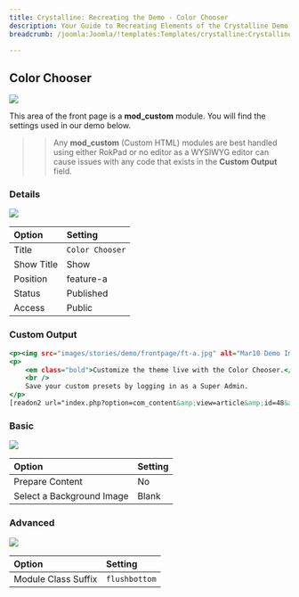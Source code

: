```yaml
---
title: Crystalline: Recreating the Demo - Color Chooser
description: Your Guide to Recreating Elements of the Crystalline Demo for Joomla
breadcrumb: /joomla:Joomla/!templates:Templates/crystalline:Crystalline

---
```


Color Chooser
-----

![][demo]

This area of the front page is a **mod_custom** module. You will find the settings used in our demo below.

>> Any **mod_custom** (Custom HTML) modules are best handled using either RokPad or no editor as a WYSIWYG editor can cause issues with any code that exists in the **Custom Output** field.

### Details

![][demo2]

| Option     | Setting             |
| :--------- | :------------------ |
| Title      | `Color Chooser`     |
| Show Title | Show                |
| Position   | feature-a           |
| Status     | Published           |
| Access     | Public              |

### Custom Output

~~~ .html
<p><img src="images/stories/demo/frontpage/ft-a.jpg" alt="Mar10 Demo Image" class="demo-fp-img" /></p>
<p>
    <em class="bold">Customize the theme live with the Color Chooser.</em>
    <br />
    Save your custom presets by logging in as a Super Admin.
</p>
[readon2 url="index.php?option=com_content&amp;view=article&amp;id=48&amp;Itemid=155"]Read More[/readon2]
~~~

### Basic

![][demo3]

| Option                    | Setting |  
| :------------------------ | :------ |  
| Prepare Content           | No      |  
| Select a Background Image | Blank   |

### Advanced

![][demo4]

| Option              | Setting       |
| :------------------ | :------       |
| Module Class Suffix | `flushbottom` |

[demo]: assets/demo_1.jpeg
[demo2]: assets/demo_1a.jpeg
[demo3]: assets/demo_1b.jpeg
[demo4]: assets/demo_1c.jpeg
